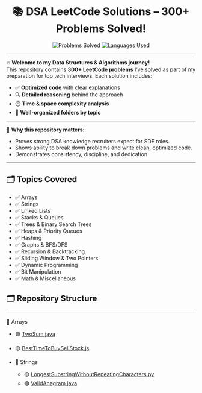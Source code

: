 <h1 align="center">📚 DSA LeetCode Solutions – 300+ Problems Solved!</h1>
<p align="center">
  <img src="https://img.shields.io/badge/Solved-300%2B-brightgreen" alt="Problems Solved"/>
  <img src="https://img.shields.io/badge/Language-JavaScript%20%7C%20Java%20%7C%20Python-blue" alt="Languages Used"/>
</p>

---

🔥 **Welcome to my Data Structures & Algorithms journey!**  
This repository contains **300+ LeetCode problems** I’ve solved as part of my preparation for top tech interviews. Each solution includes:
- ✅ **Optimized code** with clear explanations
- 🔍 **Detailed reasoning** behind the approach
- ⏱️ **Time & space complexity analysis**
- 📁 **Well-organized folders by topic**

---

🚀 **Why this repository matters:**
- Proves strong DSA knowledge recruiters expect for SDE roles.
- Shows ability to break down problems and write clean, optimized code.
- Demonstrates consistency, discipline, and dedication.

---

## 🗂️ **Topics Covered**

- ✅ Arrays
- ✅ Strings
- ✅ Linked Lists
- ✅ Stacks & Queues
- ✅ Trees & Binary Search Trees
- ✅ Heaps & Priority Queues
- ✅ Hashing
- ✅ Graphs & BFS/DFS
- ✅ Recursion & Backtracking
- ✅ Sliding Window & Two Pointers
- ✅ Dynamic Programming
- ✅ Bit Manipulation
- ✅ Math & Miscellaneous

  
## 🗂️ Repository Structure
---
 📂 Arrays
  - 🟢 [TwoSum.java](Arrays/TwoSum.java)
  - 🟡 [BestTimeToBuySellStock.js](Arrays/BestTimeToBuySellStock.js)

- 📂 Strings
  - 🟡 [LongestSubstringWithoutRepeatingCharacters.py](Strings/LongestSubstringWithoutRepeatingCharacters.py)
  - 🟢 [ValidAnagram.java](Strings/ValidAnagram.java)
